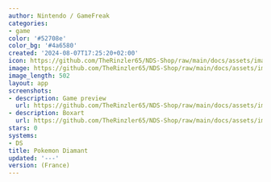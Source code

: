 ```yaml
---
author: Nintendo / GameFreak
categories:
- game
color: '#52708e'
color_bg: '#4a6580'
created: '2024-08-07T17:25:20+02:00'
icon: https://github.com/TheRinzler65/NDS-Shop/raw/main/docs/assets/images/icons/pokemondiamant.png
image: https://github.com/TheRinzler65/NDS-Shop/raw/main/docs/assets/images/icons/pokemondiamant.png
image_length: 502
layout: app
screenshots:
- description: Game preview
  url: https://github.com/TheRinzler65/NDS-Shop/raw/main/docs/assets/images/screenshots/pokemondiamant/pokemondiamant.png
- description: Boxart
  url: https://github.com/TheRinzler65/NDS-Shop/raw/main/docs/assets/images/boxart/PokemonVersion%20Diamant%20(France)%20(Rev%20).nds.png
stars: 0
systems:
- DS
title: Pokemon Diamant
updated: '---'
version: (France)
---
```

